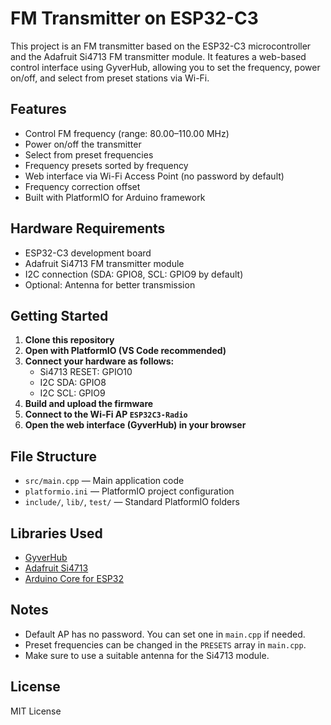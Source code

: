 # FM Transmitter on ESP32-C3

This project is an FM transmitter based on the ESP32-C3 microcontroller and the Adafruit Si4713 FM transmitter module. It features a web-based control interface using GyverHub, allowing you to set the frequency, power on/off, and select from preset stations via Wi-Fi.

## Features

- Control FM frequency (range: 80.00–110.00 MHz)
- Power on/off the transmitter
- Select from preset frequencies
- Frequency presets sorted by frequency
- Web interface via Wi-Fi Access Point (no password by default)
- Frequency correction offset
- Built with PlatformIO for Arduino framework

## Hardware Requirements

- ESP32-C3 development board
- Adafruit Si4713 FM transmitter module
- I2C connection (SDA: GPIO8, SCL: GPIO9 by default)
- Optional: Antenna for better transmission

## Getting Started

1. **Clone this repository**
2. **Open with PlatformIO (VS Code recommended)**
3. **Connect your hardware as follows:**
   - Si4713 RESET: GPIO10
   - I2C SDA: GPIO8
   - I2C SCL: GPIO9
4. **Build and upload the firmware**
5. **Connect to the Wi-Fi AP `ESP32C3-Radio`**
6. **Open the web interface (GyverHub) in your browser**

## File Structure

- `src/main.cpp` — Main application code
- `platformio.ini` — PlatformIO project configuration
- `include/`, `lib/`, `test/` — Standard PlatformIO folders

## Libraries Used

- [GyverHub](https://github.com/GyverLibs/GyverHub)
- [Adafruit Si4713](https://github.com/adafruit/Adafruit_Si4713)
- [Arduino Core for ESP32](https://github.com/espressif/arduino-esp32)

## Notes

- Default AP has no password. You can set one in `main.cpp` if needed.
- Preset frequencies can be changed in the `PRESETS` array in `main.cpp`.
- Make sure to use a suitable antenna for the Si4713 module.

## License

MIT License
